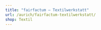 ```yaml
---
title: "fairfactum – Textilwerkstatt"
url: /aurich/fairfactum-textilwerkstatt/
shop: Textil
---
```

